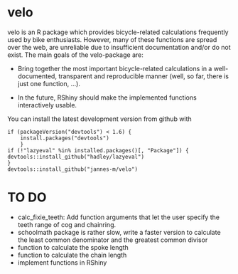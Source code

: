 <!-- README.md is generated from README.Rmd. Please edit that file -->


velo
====

velo is an R package which provides bicycle-related calculations frequently used by bike enthusiasts. However, many of these functions are spread over the web, are unreliable due to insufficient documentation and/or do not exist. The main goals of the velo-package are:

-   Bring together the most important bicycle-related calculations in a well-documented, transparent and reproducible manner (well, so far, there is just one function, ...).

-   In the future, RShiny should make the implemented functions interactively usable.

You can install the latest development version from github with

``` {.r}
if (packageVersion("devtools") < 1.6) {
    install.packages("devtools")    
    }
if (!"lazyeval" %in% installed.packages()[, "Package"]) {
devtools::install_github("hadley/lazyeval")  
}
devtools::install_github("jannes-m/velo")
```

TO DO
=====

-   calc\_fixie\_teeth: Add function arguments that let the user specify the teeth range of cog and chainring.
-   schoolmath package is rather slow, write a faster version to calculate the least common denominator and the greatest common divisor
-   function to calculate the spoke length
-   function to calculate the chain length
-   implement functions in RShiny
